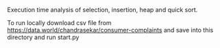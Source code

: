 ﻿Execution time analysis of selection, insertion, heap and quick sort.
 
 
To run locally download csv file from https://data.world/chandrasekar/consumer-complaints and save into this directory and run start.py

